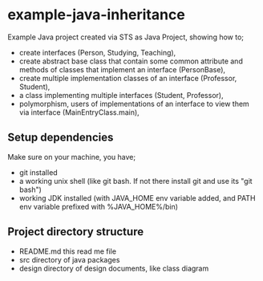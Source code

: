 # example-java-inheritance
Example Java project created via STS as Java Project, showing how to;
- create interfaces (Person, Studying, Teaching), 
- create abstract base class that contain some common attribute and methods of classes that implement an interface (PersonBase),
- create multiple implementation classes of an interface (Professor, Student), 
- a class implementing multiple interfaces (Student, Professor), 
- polymorphism, users of implementations of an interface to view them via interface (MainEntryClass.main),

## Setup dependencies
Make sure on your machine, you have;
- git installed
- a working unix shell (like git bash. If not there install git and use its "git bash")
- working JDK installed (with JAVA_HOME env variable added, and PATH env variable prefixed with %JAVA_HOME%/bin)

## Project directory structure
- README.md this read me file
- src directory of java packages
- design directory of design documents, like class diagram
 
